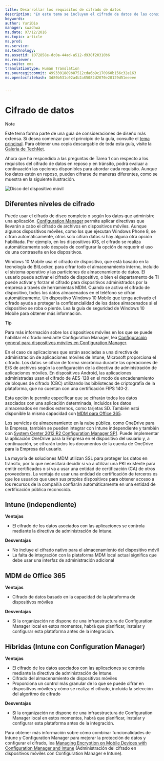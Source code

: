 ```yaml
---
title: Desarrollar los requisitos de cifrado de datos
description: "En este tema se incluyen el cifrado de datos de las consideraciones de diseño en dispositivos móviles. Este tema forma parte de un conjunto mayor de artículos sobre las consideraciones de diseño de la administración de dispositivos móviles."
keywords: 
author: YuriDio
manager: swadhwa
ms.date: 07/12/2016
ms.topic: article
ms.prod: 
ms.service: 
ms.technology: 
ms.assetid: 1072858e-dc0a-44ad-a512-d938f20310b6
ms.reviewer: 
ms.suite: ems
translationtype: Human Translation
ms.sourcegitcommit: 4993391889b87512cda6b9c170960b156c32e163
ms.openlocfilehash: 3d80b531c02a4b2a85082d2070e20129d51eeeee


---
```


# Cifrado de datos

>[!NOTE]
>Este tema forma parte de una guía de consideraciones de diseño más extensa. Si desea comenzar por el principio de la guía, consulte el [tema principal](mdm-design-considerations-guide.md). Para obtener una copia descargable de toda esta guía, visite la [Galería de TechNet](https://gallery.technet.microsoft.com/Mobile-Device-Management-7d401582).

Ahora que ha respondido a las preguntas de Tarea 1 con respecto a los requisitos del cifrado de datos en reposo y en tránsito, podrá evaluar a continuación las opciones disponibles para abordar cada requisito. Aunque los datos estén en reposo, pueden cifrarse de maneras diferentes, como se muestra en la siguiente ilustración.

![Disco del dispositivo móvil](./media/MDM_Figure_09.png)

## Diferentes niveles de cifrado

Puede usar el cifrado de disco completo o según los datos que administre una aplicación. [Configuration Manager](https://technet.microsoft.com/library/dn919655.aspx) permite aplicar directivas que llevarán a cabo el cifrado de archivos en dispositivos móviles. Aunque algunos dispositivos móviles, como los que ejecutan Windows Phone 8, se cifran automáticamente, otros solo cifran datos si hay alguna otra opción habilitada. Por ejemplo, en los dispositivos iOS, el cifrado se realiza automáticamente solo después de configurar la opción de requerir el uso de una contraseña en los dispositivos. 

Windows 10 Mobile usa el cifrado de dispositivo, que está basado en la tecnología de BitLocker, para cifrar todo el almacenamiento interno, incluido el sistema operativo y las particiones de almacenamiento de datos. El usuario puede activar el cifrado de dispositivo, o bien el departamento de TI puede activar y forzar el cifrado para dispositivos administrados por la empresa a través de herramientas MDM. Cuando se activa el cifrado de dispositivo, todos los datos almacenados en el teléfono se cifran automáticamente. Un dispositivo Windows 10 Mobile que tenga activado el cifrado ayuda a proteger la confidencialidad de los datos almacenados si el dispositivo se roba o pierde. Lea la guía de seguridad de Windows 10 Mobile para obtener más información.

>[!TIP] 
> Para más información sobre los dispositivos móviles en los que se puede habilitar el cifrado mediante Configuration Manager, lea [Configuración general para dispositivos móviles en Configuration Manager](https://technet.microsoft.com/library/dn376523.aspx).

En el caso de aplicaciones que están asociadas a una directiva de administración de aplicaciones móviles de Intune, Microsoft proporciona el cifrado. Los datos se cifran de forma sincrónica durante las operaciones de E/S de archivos según la configuración de la directiva de administración de aplicaciones móviles. En dispositivos Android, las aplicaciones administradas usan el cifrado de AES-128 en el modo de encadenamiento de bloques de cifrado (CBC) utilizando las bibliotecas de criptografía de la plataforma, que no cuentan con una certificación FIPS 140-2. 

Esta opción le permite especificar que se cifrarán todos los datos asociados con una aplicación determinada, incluidos los datos almacenados en medios externos, como tarjetas SD. También está disponible la misma capacidad con [MDM para Office 365](https://technet.microsoft.com/library/ms.o365.cc.devicepolicysupporteddevice.aspx). 

Los servicios de almacenamiento en la nube pública, como OneDrive para la Empresa, también se pueden integrar con Intune independiente y también con [System Center 2012 R2 Configuration Manager SP1](https://technet.microsoft.com/library/mt131422.aspx). Puede implementar la aplicación OneDrive para la Empresa en el dispositivo del usuario y, a continuación, se cifrarán todos los documentos de la cuenta de OneDrive para la Empresa del usuario. 

La mayoría de soluciones MDM utilizan SSL para proteger los datos en tránsito, por lo que necesitará decidir si va a utilizar una PKI existente para emitir certificados o si va a usar una entidad de certificación (CA) de otros proveedores. La ventaja de usar una entidad de certificación de terceros es que los usuarios que usen sus propios dispositivos para obtener acceso a los recursos de la compañía confiarán automáticamente en una entidad de certificación pública reconocida. 

## Intune (independiente)

**Ventajas** 

- El cifrado de los datos asociados con las aplicaciones se controla mediante la directiva de administración de Intune.

**Desventajas** 

- No incluye el cifrado nativo para el almacenamiento del dispositivo móvil
- La falta de integración con la plataforma MDM local actual significa que debe usar una interfaz de administración adicional

## MDM de Office 365

**Ventajas**

- Cifrado de datos basado en la capacidad de la plataforma de dispositivos móviles

**Desventajas**

- Si la organización no dispone de una infraestructura de Configuration Manager local en estos momentos, habrá que planificar, instalar y configurar esta plataforma antes de la integración.

## Híbridas (Intune con Configuration Manager)

**Ventajas**

- El cifrado de los datos asociados con las aplicaciones se controla mediante la directiva de administración de Intune.
- Cifrado del almacenamiento de dispositivos móviles
- Proporciona un control más granular de lo que se puede cifrar en dispositivos móviles y cómo se realiza el cifrado, incluida la selección del algoritmo de cifrado

**Desventajas**

- Si la organización no dispone de una infraestructura de Configuration Manager local en estos momentos, habrá que planificar, instalar y configurar esta plataforma antes de la integración.

Para obtener más información sobre cómo combinar funcionalidades de Intune y Configuration Manager para mejorar la protección de datos y configurar el cifrado, lea [Managing Encryption on Mobile Devices with Configuration Manager and Intune](http://blogs.technet.com/b/pauljones/archive/2014/08/04/managing-encryption-on-mobile-devices-with-configuration-manager-and-intune.aspx) (Administración del cifrado en dispositivos móviles con Configuration Manager e Intune).



<!--HONumber=Jul16_HO3-->



